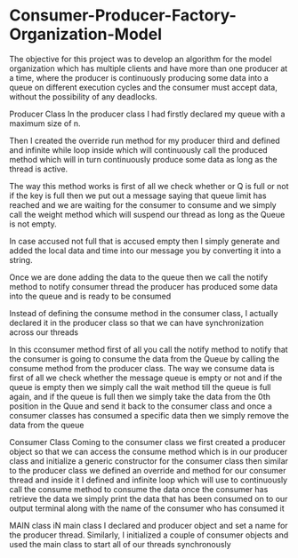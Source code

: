# Consumer-Producer-Factory-Organization-Model
The objective for this project was to develop an algorithm for the model organization which has multiple clients and have more than one producer at a time, where the producer is continuously producing some data into a queue on different execution cycles and the consumer must accept data, without the possibility of any deadlocks.

Producer Class
In the producer class I had firstly declared my queue with a maximum size of n. 

Then I created the override run method for my producer third and defined and infinite while loop inside which will continuously call the produced method which will in turn continuously produce some data as long as the thread is active.

The way this method works is first of all we check whether or Q is full or not if the key is full then we put out a message saying that queue limit has reached and we are waiting for the consumer to consume and we simply call the weight method which will suspend our  thread as long as the Queue is not empty.

In case accused not full that is accused empty then I simply generate and added the local data and time into our message you by converting it into a string.

Once we are done adding the data to the queue then we call the notify method to notify consumer thread the producer has produced some data into the queue and is ready to be consumed

Instead of defining the consume method in the consumer class, I actually declared it in the producer class so that we can have synchronization across our threads

In this cconsumer method first of all you call the notify method to notify that the consumer is going to consume the data from the Queue by calling the consume method from the producer class.
The way we consume data  is first of all we check whether the message queue is empty or not and if the queue is empty then we simply call the wait method till the queue is full again, and if the queue is full then we simply take the data from the 0th position in the Quue and send it back to the consumer class and once a consumer classes has consumed a specific data then we simply remove the data from the queue

Consumer Class
Coming to the consumer class we first created a producer object so that we can access the consume method which is in our producer class and initialize a generic constructor for the consumer class then similar to the producer class we defined an override and method for our consumer thread and inside it I defined and infinite loop which will use to continuously call the consume method to consume the data once the consumer has retrieve the data we simply print the data that has been consumed on to our output terminal along with the name of the consumer who has consumed it

MAIN class
iN main class I declared and producer object and set a name for the producer thread. Similarly, I  initialized a couple of consumer objects and used the main class to start all of our threads synchronously
